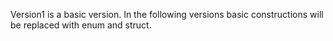 Version1 is a basic version. In the following versions basic constructions will be replaced with enum and struct.
